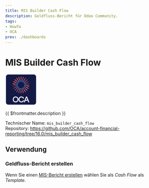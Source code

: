 ```yaml
---
title: MIS Builder Cash Flow
description: Geldfluss-Bericht für Odoo Community.
tags:
- HowTo
- OCA
prev: ./dashboards
---
```

# MIS Builder Cash Flow
![icon_oca_app](attachments/icon_oca_app.png)

{{ $frontmatter.description }}

Technischer Name: `mis_builder_cash_flow`\
Repository: <https://github.com/OCA/account-financial-reporting/tree/16.0/mis_builder_cash_flow>

## Verwendung

### Geldfluss-Bericht erstellen

Wenn Sie einen [MIS-Bericht erstellen](MIS%20Builder.md#MIS-Bericht%20erstellen) wählen Sie als *Cash Flow* als *Template*.